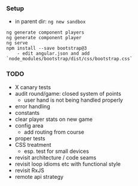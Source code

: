 ### Setup

* in parent dir: `ng new sandbox`

```
ng generate component players
ng generate component player
ng serve
npm install --save bootstrap@3
    - edit angular.json and add `node_modules/bootstrap/dist/css/bootstrap.css`
```

### TODO

* X canary tests
* audit round/game: closed system of points
    - user hand is not being handled properly 
* error handling
* constants 
* clear player stats on new game
* config area
    * add routing from course
* proper tests
* CSS treatment
    - esp. test for small devices
* revisit architecture / code seams
* revisit loop idioms etc with functional style
* revisit RxJS
* remote api strategy 
